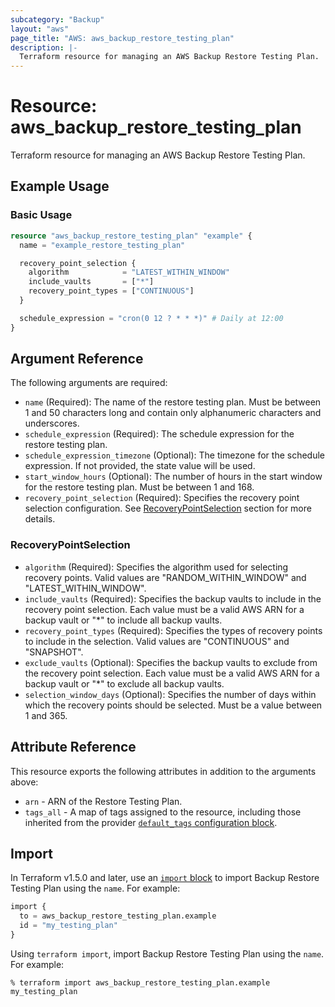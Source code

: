 ```yaml
---
subcategory: "Backup"
layout: "aws"
page_title: "AWS: aws_backup_restore_testing_plan"
description: |-
  Terraform resource for managing an AWS Backup Restore Testing Plan.
---
```

# Resource: aws_backup_restore_testing_plan

Terraform resource for managing an AWS Backup Restore Testing Plan.

## Example Usage

### Basic Usage

```terraform
resource "aws_backup_restore_testing_plan" "example" {
  name = "example_restore_testing_plan"

  recovery_point_selection {
    algorithm            = "LATEST_WITHIN_WINDOW"
    include_vaults       = ["*"]
    recovery_point_types = ["CONTINUOUS"]
  }

  schedule_expression = "cron(0 12 ? * * *)" # Daily at 12:00
}
```

## Argument Reference

The following arguments are required:

* `name` (Required): The name of the restore testing plan. Must be between 1 and 50 characters long and contain only alphanumeric characters and underscores.
* `schedule_expression` (Required): The schedule expression for the restore testing plan.
* `schedule_expression_timezone` (Optional): The timezone for the schedule expression. If not provided, the state value will be used.
* `start_window_hours` (Optional): The number of hours in the start window for the restore testing plan. Must be between 1 and 168.
* `recovery_point_selection` (Required): Specifies the recovery point selection configuration. See [RecoveryPointSelection](#recoverypointselection) section for more details.

### RecoveryPointSelection

* `algorithm` (Required): Specifies the algorithm used for selecting recovery points. Valid values are "RANDOM_WITHIN_WINDOW" and "LATEST_WITHIN_WINDOW".
* `include_vaults` (Required): Specifies the backup vaults to include in the recovery point selection. Each value must be a valid AWS ARN for a backup vault or "*" to include all backup vaults.
* `recovery_point_types` (Required): Specifies the types of recovery points to include in the selection. Valid values are "CONTINUOUS" and "SNAPSHOT".
* `exclude_vaults` (Optional): Specifies the backup vaults to exclude from the recovery point selection. Each value must be a valid AWS ARN for a backup vault or "*" to exclude all backup vaults.
* `selection_window_days` (Optional): Specifies the number of days within which the recovery points should be selected. Must be a value between 1 and 365.

## Attribute Reference

This resource exports the following attributes in addition to the arguments above:

* `arn` - ARN of the Restore Testing Plan.
* `tags_all` - A map of tags assigned to the resource, including those inherited from the provider [`default_tags` configuration block](https://registry.terraform.io/providers/hashicorp/aws/latest/docs#default_tags-configuration-block).

## Import

In Terraform v1.5.0 and later, use an [`import` block](https://developer.hashicorp.com/terraform/language/import) to import Backup Restore Testing Plan using the `name`. For example:

```terraform
import {
  to = aws_backup_restore_testing_plan.example
  id = "my_testing_plan"
}
```

Using `terraform import`, import Backup Restore Testing Plan using the `name`. For example:

```console
% terraform import aws_backup_restore_testing_plan.example my_testing_plan
```
